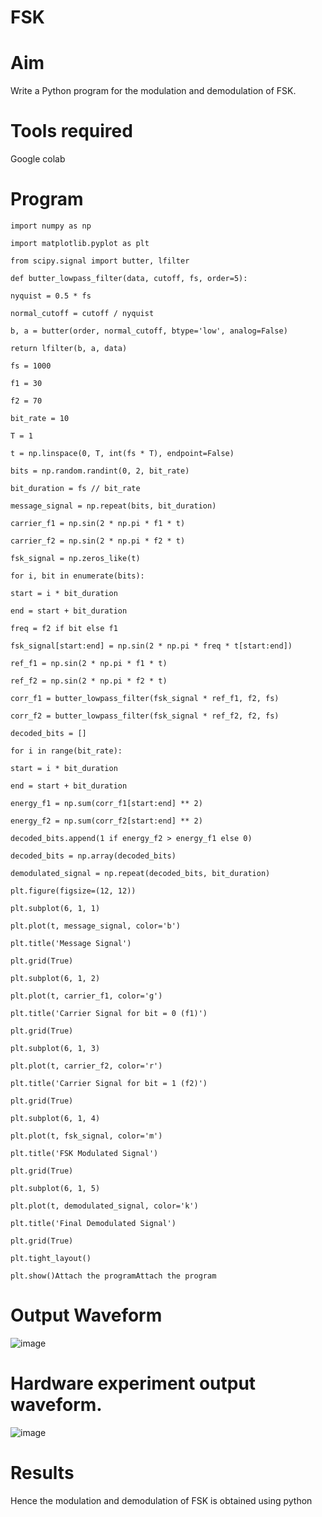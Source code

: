 # FSK

# Aim

Write a Python program for the modulation and demodulation of FSK.
# Tools required

Google colab

# Program
```
import numpy as np

import matplotlib.pyplot as plt

from scipy.signal import butter, lfilter

def butter_lowpass_filter(data, cutoff, fs, order=5):

nyquist = 0.5 * fs

normal_cutoff = cutoff / nyquist

b, a = butter(order, normal_cutoff, btype='low', analog=False)

return lfilter(b, a, data)

fs = 1000

f1 = 30

f2 = 70

bit_rate = 10

T = 1

t = np.linspace(0, T, int(fs * T), endpoint=False)

bits = np.random.randint(0, 2, bit_rate)

bit_duration = fs // bit_rate

message_signal = np.repeat(bits, bit_duration)

carrier_f1 = np.sin(2 * np.pi * f1 * t)

carrier_f2 = np.sin(2 * np.pi * f2 * t)

fsk_signal = np.zeros_like(t)

for i, bit in enumerate(bits):

start = i * bit_duration

end = start + bit_duration

freq = f2 if bit else f1

fsk_signal[start:end] = np.sin(2 * np.pi * freq * t[start:end])

ref_f1 = np.sin(2 * np.pi * f1 * t)

ref_f2 = np.sin(2 * np.pi * f2 * t)

corr_f1 = butter_lowpass_filter(fsk_signal * ref_f1, f2, fs)

corr_f2 = butter_lowpass_filter(fsk_signal * ref_f2, f2, fs)

decoded_bits = []

for i in range(bit_rate):

start = i * bit_duration

end = start + bit_duration

energy_f1 = np.sum(corr_f1[start:end] ** 2)

energy_f2 = np.sum(corr_f2[start:end] ** 2)

decoded_bits.append(1 if energy_f2 > energy_f1 else 0)

decoded_bits = np.array(decoded_bits)

demodulated_signal = np.repeat(decoded_bits, bit_duration)

plt.figure(figsize=(12, 12))

plt.subplot(6, 1, 1)

plt.plot(t, message_signal, color='b')

plt.title('Message Signal')

plt.grid(True)

plt.subplot(6, 1, 2)

plt.plot(t, carrier_f1, color='g')

plt.title('Carrier Signal for bit = 0 (f1)')

plt.grid(True)

plt.subplot(6, 1, 3)

plt.plot(t, carrier_f2, color='r')

plt.title('Carrier Signal for bit = 1 (f2)')

plt.grid(True)

plt.subplot(6, 1, 4)

plt.plot(t, fsk_signal, color='m')

plt.title('FSK Modulated Signal')

plt.grid(True)

plt.subplot(6, 1, 5)

plt.plot(t, demodulated_signal, color='k')

plt.title('Final Demodulated Signal')

plt.grid(True)

plt.tight_layout()

plt.show()Attach the programAttach the program
```
# Output Waveform

![image](https://github.com/user-attachments/assets/f8baa189-2183-4310-993c-188de87d1df8)

# Hardware experiment output waveform.

![image](https://github.com/user-attachments/assets/c40dc687-0197-4ba2-a617-6a01c2aa67d6)


# Results

Hence the modulation and demodulation of FSK is obtained using python
